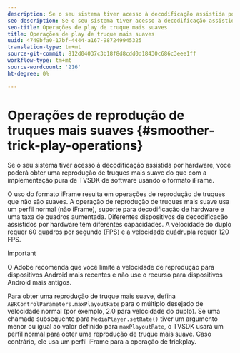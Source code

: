 ```yaml
---
description: Se o seu sistema tiver acesso à decodificação assistida por hardware, você poderá obter uma reprodução de truques mais suave do que com a implementação pura de TVSDK de software usando o formato iFrame.
seo-description: Se o seu sistema tiver acesso à decodificação assistida por hardware, você poderá obter uma reprodução de truques mais suave do que com a implementação pura de TVSDK de software usando o formato iFrame.
seo-title: Operações de play de truque mais suaves
title: Operações de play de truque mais suaves
uuid: 4749bfa0-17bf-4444-a167-987249945325
translation-type: tm+mt
source-git-commit: 812d04037c3b18f8d8cdd0d18430c686c3eee1ff
workflow-type: tm+mt
source-wordcount: '216'
ht-degree: 0%

---
```



# Operações de reprodução de truques mais suaves {#smoother-trick-play-operations}

Se o seu sistema tiver acesso à decodificação assistida por hardware, você poderá obter uma reprodução de truques mais suave do que com a implementação pura de TVSDK de software usando o formato iFrame.

<!--<a id="section_3DBFD7A3D1C7453096D3D3885E786263"></a>-->

O uso do formato iFrame resulta em operações de reprodução de truques que não são suaves. A operação de reprodução de truques mais suave usa um perfil normal (não iFrame), suporte para decodificação de hardware e uma taxa de quadros aumentada. Diferentes dispositivos de decodificação assistidos por hardware têm diferentes capacidades. A velocidade do duplo requer 60 quadros por segundo (FPS) e a velocidade quádrupla requer 120 FPS.

>[!IMPORTANT]
>
>O Adobe recomenda que você limite a velocidade de reprodução para dispositivos Android mais recentes e não use o recurso para dispositivos Android mais antigos.

Para obter uma reprodução de truque mais suave, defina `ABRControlParameters.maxPlayoutRate` para o múltiplo desejado de velocidade normal (por exemplo, 2.0 para velocidade do duplo). Se uma chamada subsequente para `MediaPlayer.setRate()` tiver um argumento menor ou igual ao valor definido para `maxPlayoutRate`, o TVSDK usará um perfil normal para obter uma reprodução de truque mais suave. Caso contrário, ele usa um perfil iFrame para a operação de trickplay.
